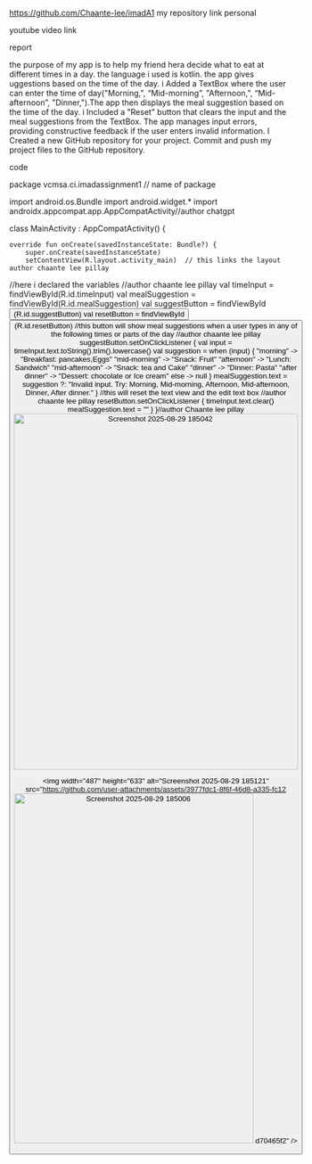 
https://github.com/Chaante-lee/imadA1 my repository link personal

youtube video link


report 

the purpose of my app is to help my friend hera decide what to eat at different times in a day. the language i used is kotlin. the app gives uggestions based on the time of the day.
i Added a TextBox where the user can enter the time of day("Morning,", “Mid-morning”, "Afternoon,", “Mid-afternoon”, "Dinner,").The app then displays the meal suggestion based on the time
of the day. i Included a "Reset" button that clears the input and the meal suggestions from the TextBox. The app manages input errors, providing constructive feedback if the user enters
invalid information. I Created a new GitHub repository for your project. Commit and push my project files to the GitHub repository.


code

package vcmsa.ci.imadassignment1  // name of package

import android.os.Bundle
import android.widget.*
import androidx.appcompat.app.AppCompatActivity//author chatgpt

class MainActivity : AppCompatActivity() {

    override fun onCreate(savedInstanceState: Bundle?) {
        super.onCreate(savedInstanceState)
        setContentView(R.layout.activity_main)  // this links the layout author chaante lee pillay
//here i declared the variables
        //author chaante lee pillay
        val timeInput = findViewById<EditText>(R.id.timeInput)
        val mealSuggestion = findViewById<TextView>(R.id.mealSuggestion)
        val suggestButton = findViewById<Button>(R.id.suggestButton)
        val resetButton = findViewById<Button>(R.id.resetButton)
//this button will show meal suggestions when a user types in any of the following times or parts of the day
//author chaante lee pillay
        suggestButton.setOnClickListener {
            val input = timeInput.text.toString().trim().lowercase()
            val suggestion = when (input) {
                "morning" -> "Breakfast: pancakes,Eggs"
                "mid-morning" -> "Snack: Fruit"
                "afternoon" -> "Lunch: Sandwich"
                "mid-afternoon" -> "Snack: tea and Cake"
                "dinner" -> "Dinner: Pasta"
                "after dinner" -> "Dessert: chocolate or Ice cream"
                else -> null
            }
            mealSuggestion.text = suggestion ?: "Invalid input. Try: Morning, Mid-morning, Afternoon, Mid-afternoon, Dinner, After dinner."
        }
//this will reset the text view and the edit text box
 //author chaante lee pillay
        resetButton.setOnClickListener {
            timeInput.text.clear()
            mealSuggestion.text = ""
        }
    }//author Chaante lee pillay 
    <img width="510" height="639" alt="Screenshot 2025-08-29 185042" src="https://github.com/user-attachments/assets/4097bd5c-30d0-4ef7-98a4-ff9439c67722" />
    
<img width="487" height="633" alt="Screenshot 2025-08-29 185121" src="https://github.com/user-attachments/assets/3977fdc1-8f6f-46d8-a335-fc12<img width="429" height="628" alt="Screenshot 2025-08-29 185006" src="https://github.com/user-attachments/assets/30b7c1ad-953c-48e6-9f9e-f0d09dedf591" />
d70465f2" />

    


    
